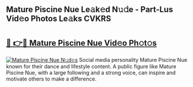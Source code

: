 ## Mature Piscine Nue Le𝚊k𝚎d N𝚞𝚍e - Part-Lus Vid𝚎o Photos Le𝚊ks CVKRS

# <h2><a href="http://fb7iucg.evod.top/?m=Mature+Piscine+Nue">🔗 👉🔴 Mature Piscine Nue Vid𝚎o Ph𝚘t𝚘s</a></h2>

[![Mature Piscine Nue N𝚞d𝚎s](https://i.imgur.com/8V9OHl7.gif)](http://fb7iucg.evod.top/?m=Mature+Piscine+Nue)
Social media personality Mature Piscine Nue known for their dance and lifestyle content. A public figure like Mature Piscine Nue, with a large following and a strong voice, can inspire and motivate others to make a difference. 
